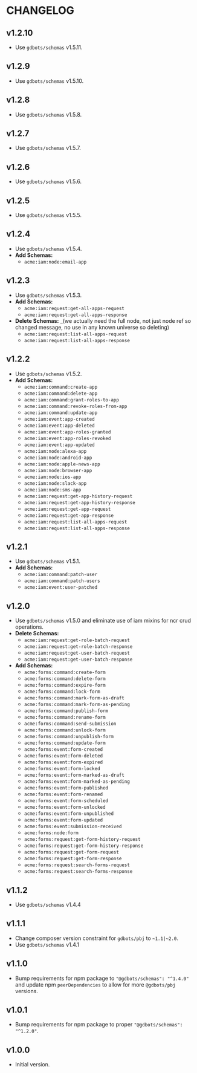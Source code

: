 # CHANGELOG


## v1.2.10
* Use `gdbots/schemas` v1.5.11.


## v1.2.9
* Use `gdbots/schemas` v1.5.10.


## v1.2.8
* Use `gdbots/schemas` v1.5.8.


## v1.2.7
* Use `gdbots/schemas` v1.5.7.


## v1.2.6
* Use `gdbots/schemas` v1.5.6.


## v1.2.5
* Use `gdbots/schemas` v1.5.5.


## v1.2.4
* Use `gdbots/schemas` v1.5.4.
* __Add Schemas:__
  * `acme:iam:node:email-app`


## v1.2.3
* Use `gdbots/schemas` v1.5.3.
* __Add Schemas:__
  * `acme:iam:request:get-all-apps-request`
  * `acme:iam:request:get-all-apps-response`
* __Delete Schemas:__ _(we actually need the full node, not just node ref so changed message, no use in any known universe so deleting)
  * `acme:iam:request:list-all-apps-request`
  * `acme:iam:request:list-all-apps-response`


## v1.2.2
* Use `gdbots/schemas` v1.5.2.
* __Add Schemas:__
  * `acme:iam:command:create-app`
  * `acme:iam:command:delete-app`
  * `acme:iam:command:grant-roles-to-app`
  * `acme:iam:command:revoke-roles-from-app`
  * `acme:iam:command:update-app`
  * `acme:iam:event:app-created`
  * `acme:iam:event:app-deleted`
  * `acme:iam:event:app-roles-granted`
  * `acme:iam:event:app-roles-revoked`
  * `acme:iam:event:app-updated`
  * `acme:iam:node:alexa-app`
  * `acme:iam:node:android-app`
  * `acme:iam:node:apple-news-app`
  * `acme:iam:node:browser-app`
  * `acme:iam:node:ios-app`
  * `acme:iam:node:slack-app`
  * `acme:iam:node:sms-app`
  * `acme:iam:request:get-app-history-request`
  * `acme:iam:request:get-app-history-response`
  * `acme:iam:request:get-app-request`
  * `acme:iam:request:get-app-response`
  * `acme:iam:request:list-all-apps-request`
  * `acme:iam:request:list-all-apps-response`


## v1.2.1
* Use `gdbots/schemas` v1.5.1.
* __Add Schemas:__
  * `acme:iam:command:patch-user`
  * `acme:iam:command:patch-users`
  * `acme:iam:event:user-patched`


## v1.2.0
* Use `gdbots/schemas` v1.5.0 and eliminate use of iam mixins for ncr crud operations.
* __Delete Schemas:__
  * `acme:iam:request:get-role-batch-request`
  * `acme:iam:request:get-role-batch-response`
  * `acme:iam:request:get-user-batch-request`
  * `acme:iam:request:get-user-batch-response`
* __Add Schemas:__
  * `acme:forms:command:create-form`
  * `acme:forms:command:delete-form`
  * `acme:forms:command:expire-form`
  * `acme:forms:command:lock-form`
  * `acme:forms:command:mark-form-as-draft`
  * `acme:forms:command:mark-form-as-pending`
  * `acme:forms:command:publish-form`
  * `acme:forms:command:rename-form`
  * `acme:forms:command:send-submission`
  * `acme:forms:command:unlock-form`
  * `acme:forms:command:unpublish-form`
  * `acme:forms:command:update-form`
  * `acme:forms:event:form-created`
  * `acme:forms:event:form-deleted`
  * `acme:forms:event:form-expired`
  * `acme:forms:event:form-locked`
  * `acme:forms:event:form-marked-as-draft`
  * `acme:forms:event:form-marked-as-pending`
  * `acme:forms:event:form-published`
  * `acme:forms:event:form-renamed`
  * `acme:forms:event:form-scheduled`
  * `acme:forms:event:form-unlocked`
  * `acme:forms:event:form-unpublished`
  * `acme:forms:event:form-updated`
  * `acme:forms:event:submission-received`
  * `acme:forms:node:form`
  * `acme:forms:request:get-form-history-request`
  * `acme:forms:request:get-form-history-response`
  * `acme:forms:request:get-form-request`
  * `acme:forms:request:get-form-response`
  * `acme:forms:request:search-forms-request`
  * `acme:forms:request:search-forms-response`


## v1.1.2
* Use `gdbots/schemas` v1.4.4


## v1.1.1
* Change composer version constraint for `gdbots/pbj` to `~1.1|~2.0`.
* Use `gdbots/schemas` v1.4.1


## v1.1.0
* Bump requirements for npm package to `"@gdbots/schemas": "^1.4.0"` and
  update npm `peerDependencies` to allow for more `@gdbots/pbj` versions.


## v1.0.1
* Bump requirements for npm package to proper `"@gdbots/schemas": "^1.2.0"`.


## v1.0.0
* Initial version.
